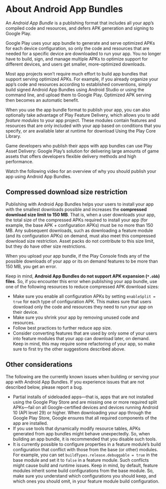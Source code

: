 # About Android App Bundles

An _Android App Bundle_ is a publishing format that includes all your app’s compiled code and resources, and defers APK generation and signing to Google Play.

Google Play uses your app bundle to generate and serve optimized APKs for each device configuration, so only the code and resources that are needed for a specific device are downloaded to run your app. You no longer have to build, sign, and manage multiple APKs to optimize support for different devices, and users get smaller, more-optimized downloads.

Most app projects won’t require much effort to build app bundles that support serving optimized APKs. For example, if you already organize your app’s code and resources according to established conventions, simply build signed Android App Bundles using Android Studio or using the command line, and upload them to Google Play. Optimized APK serving then becomes an automatic benefit.

When you use the app bundle format to publish your app, you can also optionally take advantage of Play Feature Delivery, which allows you to add _feature modules_ to your app project. These modules contain features and resources that are only included with your app based on conditions that you specify, or are available later at runtime for download Using the Play Core Library.

Game developers who publish their apps with app bundles can use Play Asset Delivery: Google Play’s solution for delivering large amounts of game assets that offers developers flexible delivery methods and high performance.

Watch the following video for an overview of why you should publish your app using Android App Bundles.

Compressed download size restriction
------------------------------------

Publishing with Android App Bundles helps your users to install your app with the smallest downloads possible and increases the **compressed download size limit to 150 MB**. That is, when a user downloads your app, the total size of the compressed APKs required to install your app (for example, the base APK + configuration APKs) must be no more than 150 MB. Any subsequent downloads, such as downloading a feature module (and its configuration APKs) on demand, must also meet this compressed download size restriction. Asset packs do not contribute to this size limit, but they do have other size restrictions.

When you upload your app bundle, if the Play Console finds any of the possible downloads of your app or its on demand features to be more than 150 MB, you get an error.

Keep in mind, **Android App Bundles do not support APK expansion (`*.obb`) files**. So, if you encounter this error when publishing your app bundle, use one of the following resources to reduce compressed APK download sizes:

*   Make sure you enable all configuration APKs by setting `enableSplit = true` for each type of configuration APK. This makes sure that users download only the code and resources they need to run your app on their device.
*   Make sure you shrink your app by removing unused code and resources.
*   Follow best practices to further reduce app size.
*   Consider converting features that are used by only some of your users into feature modules that your app can download later, on demand. Keep in mind, this may require some refactoring of your app, so make sure to first try the other suggestions described above.

Other considerations
--------------------

The following are the currently known issues when building or serving your app with Android App Bundles. If you experience issues that are not described below, please report a bug.

*   Partial installs of sideloaded apps—that is, apps that are not installed using the Google Play Store and are missing one or more required split APKs—fail on all Google-certified devices and devices running Android 10 (API level 29) or higher. When downloading your app through the Google Play Store, Google ensures that all required components of the app are installed.
*   If you use tools that dynamically modify resource tables, APKs generated from app bundles might behave unexpectedly. So, when building an app bundle, it is recommended that you disable such tools.
*   It is currently possible to configure properties in a feature module’s build configuration that conflict with those from the base (or other) modules. For example, you can set `buildTypes.release.debuggable = true` in the base module and set it to `false` in a feature module. Such conflicts might cause build and runtime issues. Keep in mind, by default, feature modules inherit some build configurations from the base module. So, make sure you understand which configurations you should keep, and which ones you should omit, in your feature module build configuration.

